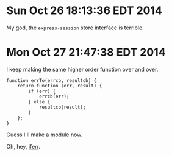 # Sun Oct 26 18:13:36 EDT 2014

My god, the `express-session` store interface is terrible.

# Mon Oct 27 21:47:38 EDT 2014

I keep making the same higher order function over and over.

```
function errTo(errcb, resultcb) {
    return function (err, result) {
        if (err) {
            errcb(err);
        } else {
            resultcb(result);
        }
    };
}
```

Guess I'll make a module now.

Oh, hey, [iferr](https://github.com/shesek/iferr).
